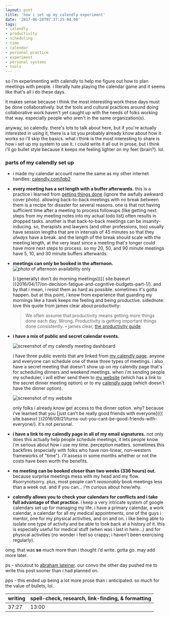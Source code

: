 ```yaml
---
layout: post
title: 'how i set up my calendly experiment'
date: '2017-06-28T07:37:25-04:00'
tags:
- calendly
- productivity
- scheduling
- time
- calendar
- personal practice
- experiment
- personal systems
- tools
--- 
```


so i'm experimenting with calendly to help me figure out how to plan meetings with people. i literally hate playing the calendar game and it seems like that's all i do these days. 

it makes sense because i think the most interesting work these days must be done collaboratively. but the tools and cultural practices around doing collaborative work haven't yet caught up with the needs of folks working that way. especially people who aren't in the same organization(s). 

anyway, so calendly. there's lots to talk about here, but if you're actually interested in using it, there is a lot you probably already know about how it works so i'll skip the basics. what i think is the most interesting to share is how i set up my system to use it. i could write it all out in prose, but i think i'll go bullet style because it keeps me feeling lighter on my feet (brain?). lol. 

### parts of my calendly set up

* i made my calendar account name the same as my other internet handles: [calendly.com/lqb2][calendly]

* **every meeting has a set length with a buffer afterwards.** this is a practice i learned from [getting things done](http://gettingthingsdone.com/) (ignore the awfully awkward cover photo). allowing back-to-back meetings with no break between them is a recipe for disaster for several reasons. one is that not having sufficient time after a meeting to process followups (like getting next steps from my meeting notes into my actual todo list) often results in dropped tasks. another is that back-to-back  meetings can be insanity-inducing. so, therapists and lawyers (and other professions, too) usually have session lengths that are in intervals of 45 minutes so that they *always* have a break. and the length of the break should scale with the meeting length, at the very least since a meeting that's longer could have more next steps to process. so my 20, 50, and 90 minute meetings have 5, 10, and 30 minute buffers afterwards. 

* **meetings can only be booked in the afternoon.**
	![photo of afternoon availability only](http://i.imgur.com/YvntWAs.png)

	[i (generally) don't do morning meetings]({{ site.baseurl }}2016/04/17/on-decision-fatigue-and-cognitive-budgets-part-1/). and by that i mean, i resist them as hard as possible. sometimes it's gotta happen. but at this point, i know from experience that guarding my mornings like a hawk keeps me feeling and being productive. sidednote: love this quote from james clear about productivity: 

	> We often assume that productivity means getting more things done each day. Wrong. Productivity is getting important things done consistently. – james clear, [the productivity guide](http://jamesclear.com/productivity)

* **i have a mix of public and secret calendar events.**

	![screenshot of my calendly meeting dashboard](http://i.imgur.com/CFDtzK2.png) 

	i have three public events that are linked from [my calendly page][calendly]. anyone and everyone can schedule one of these three types of meetings. i also have a secret meeting that doesn't show up on my calendly page that's for scheduling dinners and weekend meetings. when i'm sending people my scheduler, i will either send them to [my website][lets meet] (which has a link to the secret dinner meeting option) or to my [calendly page][calendly] (which doesn't have the dinner option). 

	![screenshot of my website](http://i.imgur.com/QU5TWwy.png)

	only folks i already know get access to the dinner option. why? because i've learned that you [just can't be really good friends with everyone]({{ site.baseurl }}2016/09/21/turns-out-you-cant-be-good-friends-with-everyone/). it's not personal. 

* **i have a link to my calendly page in all of my email signatures.** not only does this actually help people schedule meetings, it lets people know i'm serious about how i use my time. perception matters. sometimes this backfires (especially with folks who have non-linear, non-western frameworks of "time"). i'll assess in some months whether or not the costs have been worth the benefits.

* **no meeting can be booked closer than two weeks (336 hours) out.** because surprise meetings mess with my head and my flow. #sorrynotsorry. plus, most people can't _reasonably_ book meetings less than a week out. and if you can... i'm curious about how/why. 

* **calendly allows you to check your calendars for conflicts and i take full advantage of that practice.** i keep a very intricate system of google calendars set up for managing my life. i have a primary calendar, a work calendar, a calendar for all my medical appointments, one of the guys i mentor, one for my physical activities, and on and on. i like being able to isolate one type of activity and be able to look back at a history of it. this is especially useful for medical stuff (when was i last in here...) and for physical activities (no wonder i feel so crappy; i haven't been exercising regularly). 

omg. that was **so** much more than i thought i'd write. gotta go. may add more later. 

ps - shoutout to [abraham lateiner](http://www.risksomething.org/about.html). our convo the other day pushed me to write this post sooner than i had planned on. 

pps - this ended up being a lot more prose than i anticipated. so much for the value of bullets, lol. 

[lets meet]: http://www.lawrencebarrinerii.com/letsmeet
[calendly]: https://calendly.com/lqb2

<table>
	<thead>
		<tr>
			<th>writing</th>
			<th>spell-check, research, link-finding, & formatting</th>
		</tr>
	</thead>
	<tbody>
		<tr>
			<td>37:27</td>
			<td>13:00</td>
		</tr>
	</tbody>
</table>